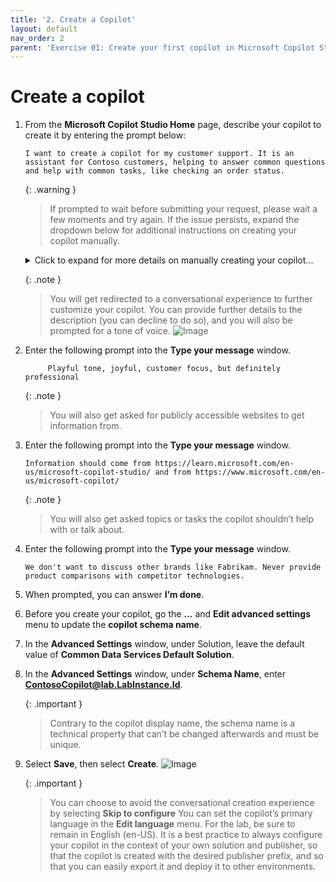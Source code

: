 ```yaml
---
title: '2. Create a Copilot'
layout: default
nav_order: 2
parent: 'Exercise 01: Create your first copilot in Microsoft Copilot Studio'
---
```


# Create a copilot

1. 	From the **Microsoft Copilot Studio Home** page, describe your copilot to create it by entering the prompt below:

	```
 	I want to create a copilot for my customer support. It is an assistant for Contoso customers, helping to answer common questions and help with common tasks, like checking an order status.
	```

	{: .warning }
	> If prompted to wait before submitting your request, please wait a few moments and try again. If the issue persists, expand the dropdown below for additional instructions on creating your copilot manually.

	<details markdown="block">
	 <summary>Click to expand for more details on manually creating your copilot...</summary>

      1. On the left-most pane, select **Create**.  
         ![Image](../../media/ue5muwz3.jpg)

      2. On the **Create** page, select **New copilot**.  
         ![Image](../../media/w2iqhavl.jpg)

      3. In the upper-right corner, select **Skip to configure**.  
         ![Image](../../media/19qclsql.jpg)

	  4. Use following details for your copilot

	     Name: ``` Contoso Customer Assistant ```

	     Description: ``` An assistant for Contoso customers, helping to answer common questions and help with common tasks, like checking an order status. ```

	     Instructions: ``` Your name is Contoso Customer Assistant. You are an assistant for Contoso customers, helping to answer common questions and assist with common tasks, such as checking order status. Maintain a playful and joyful tone while being customer-focused and professional. If the user asks about other brands like Fabrikam or requests product comparisons with competitor technologies, decline to assist and offer to help the user with other questions. ```

	  5. On the knowledge section please use this sites:

	      ```https://learn.microsoft.com/en-us/microsoft-copilot-studio/```

	      ```https://www.microsoft.com/en-us/microsoft-copilot/```

	  6. Before you create your copilot, go the **…** and **Edit advanced settings** menu to update the **copilot schema name**.

	  7. In the **Advanced Settings** window, under Solution, leave the default value of **Common Data Services Default Solution**.

	  8. In the **Advanced Settings** window, under **Schema Name**, enter **ContosoCopilot@lab.LabInstance.Id**.

	  {: .important }
	  > Contrary to the copilot display name, the schema name is a technical property that can’t be changed afterwards and must be unique.
      9. In the upper-right corner, select **Settings**.  
         ![Image](../../media/s7o1tl2a.jpg)

      10. On the **Settings** pane, select **✨ Generative AI**.

      11. Under **How should your copilot interact with people?**, select **Generative**, then select **Save**.  
         ![Image](../../media/2e5brk5b.jpg)

      12. Skip the rest of the instructions and proceed to the next task.

	</details>
	 
	{: .note }
	> You will get redirected to a conversational experience to further customize your copilot. You can provide further details to the description (you can decline to do so), and you will also be prompted for a tone of voice.
 	> ![Image](../../media/812095ae4a3806be9eb607d34b99f27d.png)

	
1.	Enter the following prompt into the **Type your message** window.
   	```
         Playful tone, joyful, customer focus, but definitely professional
  	```
	
	{: .note }
	> You will also get asked for publicly accessible websites to get information from.

1.	Enter the following prompt into the **Type your message** window. 
	```
	Information should come from https://learn.microsoft.com/en-us/microsoft-copilot-studio/ and from https://www.microsoft.com/en-us/microsoft-copilot/
	```

	{: .note }
	> You will also get asked topics or tasks the copilot shouldn’t help with or talk about.

1. 	Enter the following prompt into the **Type your message** window. 
	```
	We don't want to discuss other brands like Fabrikam. Never provide product comparisons with competitor technologies.
	```

1.	When prompted, you can answer **I’m done**.

1.	Before you create your copilot, go the **…** and **Edit advanced settings** menu to update the **copilot schema name**.

1. 	In the **Advanced Settings** window, under Solution, leave the default value of **Common Data Services Default Solution**.

1. 	In the **Advanced Settings** window, under **Schema Name**, enter **ContosoCopilot@lab.LabInstance.Id**.

	{: .important }
	> Contrary to the copilot display name, the schema name is a technical property that can’t be changed afterwards and must be unique.
	

1.	Select **Save**, then select **Create**.
	![Image](../../media/hzdo3ijh.jpg "Image")

	{: .important }
	> You can choose to avoid the conversational creation experience by selecting **Skip to configure** You can set the copilot’s primary language in the **Edit language** menu. For the lab, be sure to remain in English (en-US). It is a best practice to always configure your copilot in the context of your own solution and publisher, so that the copilot is created with the desired publisher prefix, and so that you can easily export it and deploy it to other environments.
